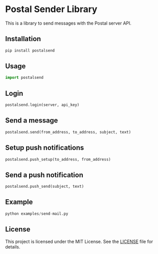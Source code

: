 # Postal Sender Library

This is a library to send messages with the Postal server API.

## Installation

```bash
pip install postalsend
```


## Usage

```python
import postalsend
``` 

## Login

```python
postalsend.login(server, api_key)
```

## Send a message

```python
postalsend.send(from_address, to_address, subject, text)
```

## Setup push notifications

```python
postalsend.push_setup(to_address, from_address)
```

## Send a push notification

```python
postalsend.push_send(subject, text)
``` 

## Example

```python
python examples/send-mail.py
``` 

## License

This project is licensed under the MIT License. See the [LICENSE](LICENSE) file for details.    


